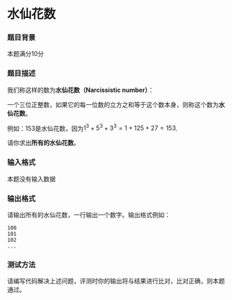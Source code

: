 # 水仙花数

### 题目背景

本题满分10分

### 题目描述

我们称这样的数为**水仙花数（Narcissistic number）**：

一个三位正整数，如果它的每一位数的立方之和等于这个数本身，则称这个数为**水仙花数**。

例如：153是水仙花数，因为$1^3+5^3+3^3=1+125+27=153$.

请你求出**所有的水仙花数**。

### 输入格式

本题没有输入数据

### 输出格式

请输出所有的水仙花数，一行输出一个数字。输出格式例如：

```
100
101
102
...
```

### 测试方法

请编写代码解决上述问题，评测时你的输出将与结果进行比对，比对正确，则本题通过。